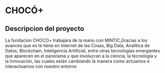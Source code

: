 CHOCÓ+
=======

Descripcion del proyecto
------------------------

La fundacion CHOCO+ trabajara de  la mano con MINTIC,Gracias a los avances que es te tiene en Internet de las Cosas, Big Data, Analítica de Datos, Blockchain, Inteligencia Artificial, entre otras tecnologías emergentes que aparecen en el panorama y que involucran a la ciencia, la tecnología y la Innovación, las cuales están cambiando la manera como actuamos e interactuamos con nuestro entorno
